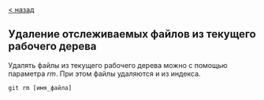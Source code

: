 [< назад](./readme.md)

## Удаление отслеживаемых файлов из текущего рабочего дерева

Удалять файлы из текущего рабочего дерева можно с помощью параметра *rm*. При этом файлы удаляются и из индекса.

`git rm [имя_файла] ` 